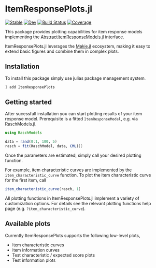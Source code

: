 # ItemResponsePlots.jl

[![Stable](https://img.shields.io/badge/docs-stable-blue.svg)](https://JuliaPsychometrics.github.io/ItemResponsePlots.jl/stable/)
[![Dev](https://img.shields.io/badge/docs-dev-blue.svg)](https://JuliaPsychometrics.github.io/ItemResponsePlots.jl/dev/)
[![Build Status](https://github.com/JuliaPsychometrics/ItemResponsePlots.jl/actions/workflows/CI.yml/badge.svg?branch=main)](https://github.com/JuliaPsychometrics/ItemResponsePlots.jl/actions/workflows/CI.yml?query=branch%3Amain)
[![Coverage](https://codecov.io/gh/JuliaPsychometrics/ItemResponsePlots.jl/branch/main/graph/badge.svg)](https://codecov.io/gh/JuliaPsychometrics/ItemResponsePlots.jl)

This package provides plotting capabilities for item response models implementing the [AbstractItemResponseModels.jl](https://github.com/JuliaPsychometrics/AbstractItemResponseModels.jl) interface. 

ItemResponsePlots.jl leverages the [Makie.jl](https://github.com/MakieOrg/Makie.jl) ecosystem, making it easy to extend basic figures and combine them in complex plots.

## Installation
To install this package simply use julias package management system.

```julia
] add ItemResponsePlots
```

## Getting started
After sucessfull installation you can start plotting results of your item response model. Prerequisite is a fitted `ItemResponseModel`, e.g. via [RaschModels.jl](https://github.com/JuliaPsychometrics/RaschModels.jl).

```julia
using RaschModels

data = rand(0:1, 100, 5)
rasch = fit(RaschModel, data, CML())
```

Once the parameters are estimated, simply call your desired plotting function. 

For example, item characteristic curves are implemented by the `item_characteristic_curve` function. 
To plot the item characteristic curve for the first item, call

```julia
item_characteristic_curve(rasch, 1)
```

All plotting functions in ItemResponsePlots.jl implement a variety of customization options. For details see the relevant plotting functions help page (e.g. `?item_characteristic_curve`).

## Available plots
Currently ItemResponsePlots supports the following low-level plots,

- Item characteristic curves
- Item information curves
- Test characteristic / expected score plots
- Test information plots 
